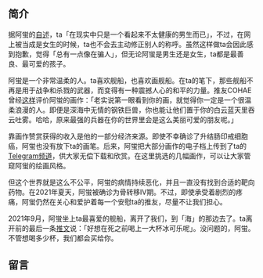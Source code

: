 ## 简介

据阿蛍的[自述](https://twitter.com/Uekawakuyuurei/status/1416208961339019267)，ta「在现实中只是一个看起来不太健康的男生而已」，不过，在网上被当成是女生的时候，ta也不会去主动修正别人的称呼。虽然这样做ta会因此感到抱歉，觉得「总有一点像在骗人」，但无论阿蛍是男生还是女生，ta都是最善良、最可爱的孩子。

阿蛍是一个非常温柔的人。ta喜欢舰船，也喜欢画舰船。在ta的笔下，那些舰船不再是用于战争和杀戮的武器，而变得有一种震撼人心的和平的力量。推友COHAE曾经[这样](https://twitter.com/COHAE9999/status/1413772800444227584)评价阿蛍的画作：「老实说第一眼看到你的画，就觉得你一定是一个很温柔浪漫的人。即便是深海中无情的钢铁巨兽，你也能让他们置于你的白云蓝天里吞云吐雾。哈哈，原来最强的兵器在你的世界里会是这么美丽可爱的朋友呢。」

靠画作赞赏获得的收入是他的一部分经济来源。即使不幸确诊了升结肠印戒细胞癌，阿蛍也没有放下ta的画笔。后来，阿蛍把大部分画作的电子档上传到了ta的[Telegram频道](https://t.me/joinchat/65vSQ6ELb3YxN2I9)，供大家无偿下载和欣赏。在这里挑选的几幅画作，可以让大家管窥阿蛍的绘画风格。

<PhotoScroll photos="[
        '${path}/photos/IMG_1308.JPG', 
        '${path}/photos/img002.jpg', 
        '${path}/photos/img051.jpg', 
        '${path}/photos/img197.jpg', 
        '${path}/photos/img231.jpg', 
        '${path}/photos/img252.jpg', 
        '${path}/photos/img253.jpg', 
        '${path}/photos/img370.jpg', 
    ]" />

但这个世界就是这么不公平，阿蛍的病情持续恶化，并且一直没有找到合适的靶向药物。在2021年夏天，阿蛍被确诊为骨转移IV期。不过，即使承受着剧烈的疼痛，阿蛍仍然在关心和爱护着每一个安慰ta的推友，尽量不让我们担心。

2021年9月，阿蛍坐上ta最喜爱的舰船，离开了我们，到「海」的那边去了。ta离开前的最后一条[推文](https://twitter.com/Uekawakuyuurei/status/1429933098897051649)说：「好想在死之前喝上一大杯冰可乐呢」。没问题的，阿蛍。不管想喝多少杯，我们都会买给你。

## 留言
